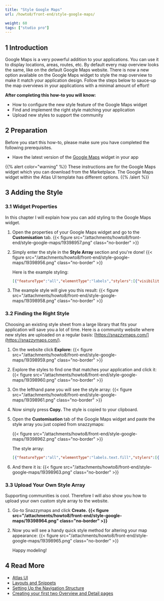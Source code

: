 ```yaml
---
title: "Style Google Maps"
url: /howto8/front-end/style-google-maps/

weight: 60
tags: ["studio pro"]
---
```


## 1 Introduction

Google Maps is a very powerful addition to your applications. You can use it to display locations, areas, routes, etc. By default every map overview looks the same, like on the default Google Maps website. There is now a new option available on the Google Maps widget to style the map overview to make it match your application design. Follow the steps below to sauce-up the map overviews in your applications with a minimal amount of effort!

**After completing this how-to you will know:**

* How to configure the new style feature of the Google Maps widget
* Find and implement the right style matching your application
* Upload new styles to support the community

## 2 Preparation

Before you start this how-to, please make sure you have completed the following prerequisites.

* Have the latest version of the [Google Maps](/appstore/widgets/google-maps/) widget in your app

{{% alert color="warning" %}}
These instructions are for the Google Maps widget which you can download from the Marketplace. The Google Maps widget within the Atlas UI template has different options.
{{% /alert %}}

## 3 Adding the Style

### 3.1 Widget Properties

In this chapter I will explain how you can add styling to the Google Maps widget.

1. Open the properties of your Google Maps widget and go to the **Customisation** tab.
    {{< figure src="/attachments/howto8/front-end/style-google-maps/19398957.png" class="no-border" >}}

2. Simply enter the style in the **Style Array** section and you're done!
    {{< figure src="/attachments/howto8/front-end/style-google-maps/19398956.png" class="no-border" >}}

    Here is the example styling:

    ```json
    [{"featureType":"all","elementType":"labels","stylers":[{"visibility":"off"}]},{"featureType":"administrative","elementType":"all","stylers":[{"visibility":"off"}]},{"featureType":"administrative","elementType":"labels","stylers":[{"visibility":"off"}]},{"featureType":"landscape","elementType":"all","stylers":[{"visibility":"on"}]},{"featureType":"landscape","elementType":"geometry.fill","stylers":[{"color":"#abce83"}]},{"featureType":"landscape","elementType":"labels","stylers":[{"visibility":"off"}]},{"featureType":"poi","elementType":"all","stylers":[{"visibility":"off"}]},{"featureType":"road","elementType":"geometry.fill","stylers":[{"visibility":"simplified"}]},{"featureType":"road","elementType":"labels.text.fill","stylers":[{"color":"#5B5B3F"}]},{"featureType":"road","elementType":"labels.text.stroke","stylers":[{"color":"#ABCE83"}]},{"featureType":"road","elementType":"labels.icon","stylers":[{"visibility":"off"}]},{"featureType":"road.highway","elementType":"geometry","stylers":[{"color":"#EBF4A4"}]},{"featureType":"road.arterial","elementType":"all","stylers":[{"visibility":"off"}]},{"featureType":"road.local","elementType":"all","stylers":[{"visibility":"off"}]},{"featureType":"transit","elementType":"all","stylers":[{"visibility":"off"}]},{"featureType":"water","elementType":"geometry","stylers":[{"visibility":"on"},{"color":"#aee2e0"}]}]
    ```

3. The example style will give you this result:
    {{< figure src="/attachments/howto8/front-end/style-google-maps/19398958.png" class="no-border" >}}

### 3.2 Finding the Right Style

Choosing an existing style sheet from a large library that fits your application will save you a lot of time. Here is a community website where new styles are uploaded on a regular basis: [https://snazzymaps.com/](https://snazzymaps.com/).

1. On the website click **Explore:**
    {{< figure src="/attachments/howto8/front-end/style-google-maps/19398959.png" class="no-border" >}}
2. Explore the styles to find one that matches your application and click it:
    {{< figure src="/attachments/howto8/front-end/style-google-maps/19398960.png" class="no-border" >}}
3. On the lefthand pane you will see the style array:
    {{< figure src="/attachments/howto8/front-end/style-google-maps/19398961.png" class="no-border" >}}
4. Now simply press **Copy.** The style is copied to your clipboard.
5. Open the **Customisation** tab of the Google Maps widget and paste the style array you just copied from snazzymaps:

    {{< figure src="/attachments/howto8/front-end/style-google-maps/19398962.png" class="no-border" >}}

    The style array:

    ```json
    [{"featureType":"all","elementType":"labels.text.fill","stylers":[{"color":"#ffffff"}]},{"featureType":"all","elementType":"labels.text.stroke","stylers":[{"color":"#000000"},{"lightness":13}]},{"featureType":"administrative","elementType":"geometry.fill","stylers":[{"color":"#000000"}]},{"featureType":"administrative","elementType":"geometry.stroke","stylers":[{"color":"#144b53"},{"lightness":14},{"weight":1.4}]},{"featureType":"landscape","elementType":"all","stylers":[{"color":"#08304b"}]},{"featureType":"poi","elementType":"geometry","stylers":[{"color":"#0c4152"},{"lightness":5}]},{"featureType":"road.highway","elementType":"geometry.fill","stylers":[{"color":"#000000"}]},{"featureType":"road.highway","elementType":"geometry.stroke","stylers":[{"color":"#0b434f"},{"lightness":25}]},{"featureType":"road.arterial","elementType":"geometry.fill","stylers":[{"color":"#000000"}]},{"featureType":"road.arterial","elementType":"geometry.stroke","stylers":[{"color":"#0b3d51"},{"lightness":16}]},{"featureType":"road.local","elementType":"geometry","stylers":[{"color":"#000000"}]},{"featureType":"transit","elementType":"all","stylers":[{"color":"#146474"}]},{"featureType":"water","elementType":"all","stylers":[{"color":"#021019"}]}]
    ```

6. And there it is:
    {{< figure src="/attachments/howto8/front-end/style-google-maps/19398963.png" class="no-border" >}}

### 3.3 Upload Your Own Style Array

Supporting communities is cool. Therefore I will also show you how to upload your own custom style array to the website.

1. Go-to Snazzymaps and click **Create.**
    **{{< figure src="/attachments/howto8/front-end/style-google-maps/19398964.png" class="no-border" >}}** 
2. Now you will see a handy quick style method for altering your map appearance:
    {{< figure src="/attachments/howto8/front-end/style-google-maps/19398965.png" class="no-border" >}} 

    Happy modeling!

## 4 Read More

* [Atlas UI](/howto8/front-end/atlas-ui/)
* [Layouts and Snippets](/howto8/front-end/layouts-and-snippets/)
* [Setting Up the Navigation Structure](/howto8/general/setting-up-the-navigation-structure/)
* [Creating your first two Overview and Detail pages](/howto8/front-end/create-your-first-two-overview-and-detail-pages/)
